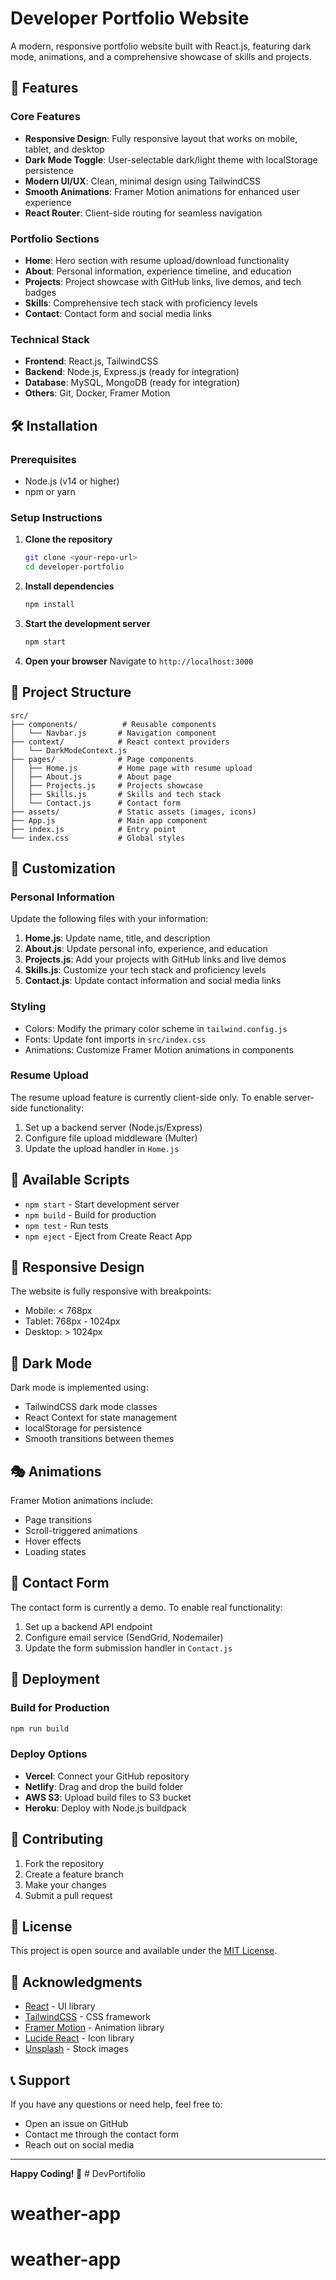 # Developer Portfolio Website

A modern, responsive portfolio website built with React.js, featuring dark mode, animations, and a comprehensive showcase of skills and projects.

## 🚀 Features

### Core Features
- **Responsive Design**: Fully responsive layout that works on mobile, tablet, and desktop
- **Dark Mode Toggle**: User-selectable dark/light theme with localStorage persistence
- **Modern UI/UX**: Clean, minimal design using TailwindCSS
- **Smooth Animations**: Framer Motion animations for enhanced user experience
- **React Router**: Client-side routing for seamless navigation

### Portfolio Sections
- **Home**: Hero section with resume upload/download functionality
- **About**: Personal information, experience timeline, and education
- **Projects**: Project showcase with GitHub links, live demos, and tech badges
- **Skills**: Comprehensive tech stack with proficiency levels
- **Contact**: Contact form and social media links

### Technical Stack
- **Frontend**: React.js, TailwindCSS
- **Backend**: Node.js, Express.js (ready for integration)
- **Database**: MySQL, MongoDB (ready for integration)
- **Others**: Git, Docker, Framer Motion

## 🛠️ Installation

### Prerequisites
- Node.js (v14 or higher)
- npm or yarn

### Setup Instructions

1. **Clone the repository**
   ```bash
   git clone <your-repo-url>
   cd developer-portfolio
   ```

2. **Install dependencies**
   ```bash
   npm install
   ```

3. **Start the development server**
   ```bash
   npm start
   ```

4. **Open your browser**
   Navigate to `http://localhost:3000`

## 📁 Project Structure

```
src/
├── components/          # Reusable components
│   └── Navbar.js       # Navigation component
├── context/            # React context providers
│   └── DarkModeContext.js
├── pages/              # Page components
│   ├── Home.js         # Home page with resume upload
│   ├── About.js        # About page
│   ├── Projects.js     # Projects showcase
│   ├── Skills.js       # Skills and tech stack
│   └── Contact.js      # Contact form
├── assets/             # Static assets (images, icons)
├── App.js              # Main app component
├── index.js            # Entry point
└── index.css           # Global styles
```

## 🎨 Customization

### Personal Information
Update the following files with your information:

1. **Home.js**: Update name, title, and description
2. **About.js**: Update personal info, experience, and education
3. **Projects.js**: Add your projects with GitHub links and live demos
4. **Skills.js**: Customize your tech stack and proficiency levels
5. **Contact.js**: Update contact information and social media links

### Styling
- Colors: Modify the primary color scheme in `tailwind.config.js`
- Fonts: Update font imports in `src/index.css`
- Animations: Customize Framer Motion animations in components

### Resume Upload
The resume upload feature is currently client-side only. To enable server-side functionality:

1. Set up a backend server (Node.js/Express)
2. Configure file upload middleware (Multer)
3. Update the upload handler in `Home.js`

## 🔧 Available Scripts

- `npm start` - Start development server
- `npm build` - Build for production
- `npm test` - Run tests
- `npm eject` - Eject from Create React App

## 📱 Responsive Design

The website is fully responsive with breakpoints:
- Mobile: < 768px
- Tablet: 768px - 1024px
- Desktop: > 1024px

## 🌙 Dark Mode

Dark mode is implemented using:
- TailwindCSS dark mode classes
- React Context for state management
- localStorage for persistence
- Smooth transitions between themes

## 🎭 Animations

Framer Motion animations include:
- Page transitions
- Scroll-triggered animations
- Hover effects
- Loading states

## 📧 Contact Form

The contact form is currently a demo. To enable real functionality:

1. Set up a backend API endpoint
2. Configure email service (SendGrid, Nodemailer)
3. Update the form submission handler in `Contact.js`

## 🚀 Deployment

### Build for Production
```bash
npm run build
```

### Deploy Options
- **Vercel**: Connect your GitHub repository
- **Netlify**: Drag and drop the build folder
- **AWS S3**: Upload build files to S3 bucket
- **Heroku**: Deploy with Node.js buildpack

## 🤝 Contributing

1. Fork the repository
2. Create a feature branch
3. Make your changes
4. Submit a pull request

## 📄 License

This project is open source and available under the [MIT License](LICENSE).

## 🙏 Acknowledgments

- [React](https://reactjs.org/) - UI library
- [TailwindCSS](https://tailwindcss.com/) - CSS framework
- [Framer Motion](https://www.framer.com/motion/) - Animation library
- [Lucide React](https://lucide.dev/) - Icon library
- [Unsplash](https://unsplash.com/) - Stock images

## 📞 Support

If you have any questions or need help, feel free to:
- Open an issue on GitHub
- Contact me through the contact form
- Reach out on social media

---

**Happy Coding! 🎉** # DevPortifolio
# weather-app
# weather-app
